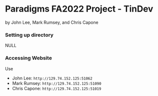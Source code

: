 # Paradigms FA2022 Project - TinDev
by John Lee, Mark Rumsey, and Chris Capone

### Setting up directory
NULL

### Accessing Website
Use 
- John Lee: `http://129.74.152.125:51062`
- Mark Rumsey: `http://129.74.152.125:51090`
- Chris Capone: `http://129.74.152.125:51019`